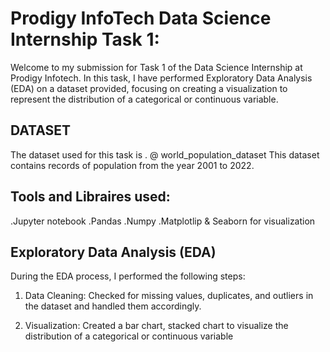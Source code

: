 # Prodigy InfoTech Data Science Internship Task 1:
Welcome to my submission for Task 1 of the Data Science Internship at Prodigy Infotech. 
In this task, I have performed Exploratory Data Analysis (EDA) on a dataset provided,
focusing on creating a visualization to represent the distribution of a categorical or continuous variable.


## DATASET
The dataset used for this task is . 
@ world_population_dataset
This dataset contains records of population from the year 2001 to 2022.


## Tools and Libraires used:
.Jupyter notebook
.Pandas
.Numpy
.Matplotlip & Seaborn for visualization

## Exploratory Data Analysis (EDA)
During the EDA process, I performed the following steps:

1. Data Cleaning: Checked for missing values, duplicates, and outliers in the dataset and handled them accordingly.

2. Visualization: Created a bar chart, stacked chart to visualize the distribution of a categorical or continuous variable
